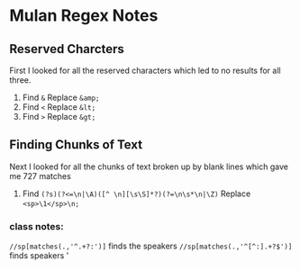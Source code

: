# Mulan Regex Notes

## Reserved Charcters
First I looked for all the reserved characters which led to no results for all three.
1. Find `&` Replace `&amp;`
1. Find `<` Replace `&lt;`
1. Find `>` Replace `&gt;`

## Finding Chunks of Text
Next I looked for all the chunks of text broken up by blank lines which gave me 727 matches
1. Find `(?s)(?<=\n|\A)([^ \n][\s\S]*?)(?=\n\s*\n|\Z)` Replace `<sp>\1</sp>\n;`


### class notes:
`//sp[matches(.,'^.+?:')]` finds the speakers
`//sp[matches(.,'^[^:].+?$')]` finds speakers
'
